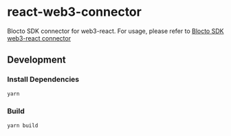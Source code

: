 # react-web3-connector

Blocto SDK connector for web3-react. For usage, please refer to [Blocto SDK web3-react connector](https://docs.blocto.app/blocto-sdk/evm-sdk/web3-react-connector)

## Development

### Install Dependencies

```bash
yarn
```

### Build

```bash
yarn build
```

